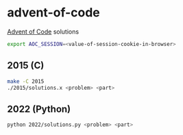 # advent-of-code

[Advent of Code](https://adventofcode.com/) solutions

```sh
export AOC_SESSION=<value-of-session-cookie-in-browser>
```

## 2015 (C)

```sh
make -C 2015
./2015/solutions.x <problem> <part>
```

## 2022 (Python)

```sh
python 2022/solutions.py <problem> <part>
```
